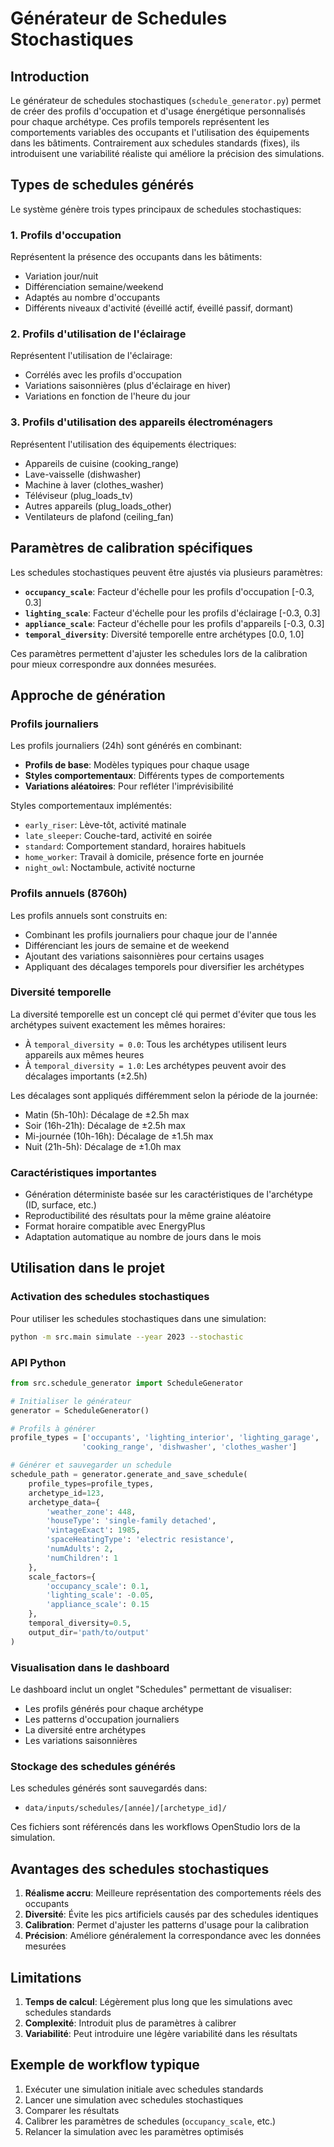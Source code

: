 # Générateur de Schedules Stochastiques

## Introduction

Le générateur de schedules stochastiques (`schedule_generator.py`) permet de créer des profils d'occupation et d'usage énergétique personnalisés pour chaque archétype. Ces profils temporels représentent les comportements variables des occupants et l'utilisation des équipements dans les bâtiments. Contrairement aux schedules standards (fixes), ils introduisent une variabilité réaliste qui améliore la précision des simulations.

## Types de schedules générés

Le système génère trois types principaux de schedules stochastiques:

### 1. Profils d'occupation

Représentent la présence des occupants dans les bâtiments:
- Variation jour/nuit
- Différenciation semaine/weekend
- Adaptés au nombre d'occupants
- Différents niveaux d'activité (éveillé actif, éveillé passif, dormant)

### 2. Profils d'utilisation de l'éclairage

Représentent l'utilisation de l'éclairage:
- Corrélés avec les profils d'occupation
- Variations saisonnières (plus d'éclairage en hiver)
- Variations en fonction de l'heure du jour

### 3. Profils d'utilisation des appareils électroménagers

Représentent l'utilisation des équipements électriques:
- Appareils de cuisine (cooking_range)
- Lave-vaisselle (dishwasher)
- Machine à laver (clothes_washer)
- Téléviseur (plug_loads_tv)
- Autres appareils (plug_loads_other)
- Ventilateurs de plafond (ceiling_fan)

## Paramètres de calibration spécifiques

Les schedules stochastiques peuvent être ajustés via plusieurs paramètres:

- **`occupancy_scale`**: Facteur d'échelle pour les profils d'occupation [-0.3, 0.3]
- **`lighting_scale`**: Facteur d'échelle pour les profils d'éclairage [-0.3, 0.3]
- **`appliance_scale`**: Facteur d'échelle pour les profils d'appareils [-0.3, 0.3]
- **`temporal_diversity`**: Diversité temporelle entre archétypes [0.0, 1.0]

Ces paramètres permettent d'ajuster les schedules lors de la calibration pour mieux correspondre aux données mesurées.

## Approche de génération

### Profils journaliers

Les profils journaliers (24h) sont générés en combinant:

- **Profils de base**: Modèles typiques pour chaque usage
- **Styles comportementaux**: Différents types de comportements
- **Variations aléatoires**: Pour refléter l'imprévisibilité

Styles comportementaux implémentés:
- `early_riser`: Lève-tôt, activité matinale
- `late_sleeper`: Couche-tard, activité en soirée
- `standard`: Comportement standard, horaires habituels
- `home_worker`: Travail à domicile, présence forte en journée
- `night_owl`: Noctambule, activité nocturne

### Profils annuels (8760h)

Les profils annuels sont construits en:

- Combinant les profils journaliers pour chaque jour de l'année
- Différenciant les jours de semaine et de weekend
- Ajoutant des variations saisonnières pour certains usages
- Appliquant des décalages temporels pour diversifier les archétypes

### Diversité temporelle

La diversité temporelle est un concept clé qui permet d'éviter que tous les archétypes suivent exactement les mêmes horaires:

- À `temporal_diversity = 0.0`: Tous les archétypes utilisent leurs appareils aux mêmes heures
- À `temporal_diversity = 1.0`: Les archétypes peuvent avoir des décalages importants (±2.5h)

Les décalages sont appliqués différemment selon la période de la journée:
- Matin (5h-10h): Décalage de ±2.5h max
- Soir (16h-21h): Décalage de ±2.5h max
- Mi-journée (10h-16h): Décalage de ±1.5h max
- Nuit (21h-5h): Décalage de ±1.0h max

### Caractéristiques importantes

- Génération déterministe basée sur les caractéristiques de l'archétype (ID, surface, etc.)
- Reproductibilité des résultats pour la même graine aléatoire
- Format horaire compatible avec EnergyPlus
- Adaptation automatique au nombre de jours dans le mois

## Utilisation dans le projet

### Activation des schedules stochastiques

Pour utiliser les schedules stochastiques dans une simulation:

```bash
python -m src.main simulate --year 2023 --stochastic
```

### API Python

```python
from src.schedule_generator import ScheduleGenerator

# Initialiser le générateur
generator = ScheduleGenerator()

# Profils à générer
profile_types = ['occupants', 'lighting_interior', 'lighting_garage', 
                'cooking_range', 'dishwasher', 'clothes_washer']

# Générer et sauvegarder un schedule
schedule_path = generator.generate_and_save_schedule(
    profile_types=profile_types,
    archetype_id=123,
    archetype_data={
        'weather_zone': 448,
        'houseType': 'single-family detached',
        'vintageExact': 1985,
        'spaceHeatingType': 'electric resistance',
        'numAdults': 2,
        'numChildren': 1
    },
    scale_factors={
        'occupancy_scale': 0.1,
        'lighting_scale': -0.05,
        'appliance_scale': 0.15
    },
    temporal_diversity=0.5,
    output_dir='path/to/output'
)
```

### Visualisation dans le dashboard

Le dashboard inclut un onglet "Schedules" permettant de visualiser:
- Les profils générés pour chaque archétype
- Les patterns d'occupation journaliers
- La diversité entre archétypes
- Les variations saisonnières

### Stockage des schedules générés

Les schedules générés sont sauvegardés dans:
- `data/inputs/schedules/[année]/[archetype_id]/`

Ces fichiers sont référencés dans les workflows OpenStudio lors de la simulation.

## Avantages des schedules stochastiques

1. **Réalisme accru**: Meilleure représentation des comportements réels des occupants
2. **Diversité**: Évite les pics artificiels causés par des schedules identiques
3. **Calibration**: Permet d'ajuster les patterns d'usage pour la calibration
4. **Précision**: Améliore généralement la correspondance avec les données mesurées

## Limitations

1. **Temps de calcul**: Légèrement plus long que les simulations avec schedules standards
2. **Complexité**: Introduit plus de paramètres à calibrer
3. **Variabilité**: Peut introduire une légère variabilité dans les résultats

## Exemple de workflow typique

1. Exécuter une simulation initiale avec schedules standards
2. Lancer une simulation avec schedules stochastiques
3. Comparer les résultats
4. Calibrer les paramètres de schedules (`occupancy_scale`, etc.)
5. Relancer la simulation avec les paramètres optimisés 